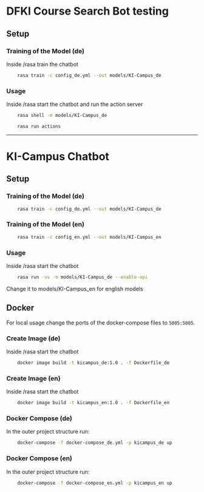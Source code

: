 # DFKI Course Search Bot testing

## Setup

### Training of the Model (de)

Inside /rasa train the chatbot

```sh
    rasa train -c config_de.yml --out models/KI-Campus_de
```
### Usage

Inside /rasa start the chatbot and run the action server

```sh
    rasa shell -m models/KI-Campus_de
```
```sh
    rasa run actions
```
___________________

# KI-Campus Chatbot

## Setup

### Training of the Model (de)

```sh
    rasa train -c config_de.yml --out models/KI-Campus_de
```

### Training of the Model (en)

```sh
    rasa train -c config_en.yml --out models/KI-Campus_en
```

### Usage

Inside /rasa start the chatbot 

```sh
    rasa run -vv -m models/KI-Campus_de --enable-api
```

Change it to models/KI-Campus_en for english models

## Docker

For local usage change the ports of the docker-compose files to `5005:5005`.

### Create Image (de)

Inside /rasa start the chatbot 

```sh
    docker image build -t kicampus_de:1.0 . -f Dockerfile_de
```

### Create Image (en)

Inside /rasa start the chatbot 

```sh
    docker image build -t kicampus_en:1.0 . -f Dockerfile_en
```

### Docker Compose (de)

In the outer project structure run:

```sh
    docker-compose -f docker-compose_de.yml -p kicampus_de up
```

### Docker Compose (en)

In the outer project structure run:

```sh
    docker-compose -f docker-compose_en.yml -p kicampus_en up
```
